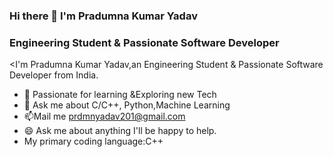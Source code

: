 ### Hi there 👋 I'm Pradumna Kumar Yadav

### Engineering Student & Passionate Software Developer

<I'm Pradumna Kumar Yadav,an Engineering Student & Passionate Software Developer from India.

- 🔭 Passionate for learning &Exploring new Tech 
- 💬 Ask me about C/C++, Python,Machine Learning
- 📫Mail me prdmnyadav201@gmail.com 
- 😄 Ask me about anything I'll be happy to help.
- My primary coding language:C++
